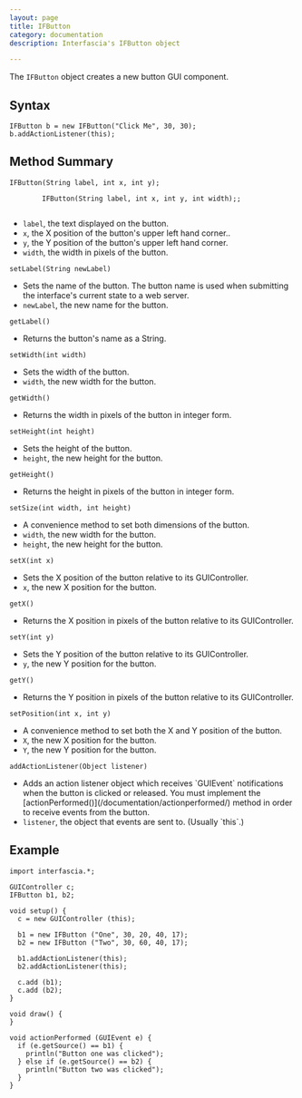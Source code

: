 ```yaml
---
layout: page
title: IFButton
category: documentation
description: Interfascia's IFButton object

---
```


The `IFButton` object creates a new button GUI component.


Syntax
------

	IFButton b = new IFButton("Click Me", 30, 30);
	b.addActionListener(this);


Method Summary
--------------

<p class="method">
	<code>IFButton(String label, int x, int y);<br />
		IFButton(String label, int x, int y, int width);;
	</code>
</p>
<ul class="description">
	<li><code>label</code>, the text displayed on the button.</li>
	<li><code>x</code>, the X position of the button's upper left hand corner..</li>
	<li><code>y</code>, the Y position of the button's upper left hand corner.</li>
	<li><code>width</code>, the width in pixels of the button.</li>
</ul>

<p class="method">
	<code>setLabel(String newLabel)</code>
</p>
<ul class="description">
	<li>Sets the name of the button. The button name is used when submitting the interface's
		current state to a web server.</li>
	<li><code>newLabel</code>, the new name for the button.</li>
</ul>

<p class="method">
	<code>getLabel()</code>
</p>
<ul class="description">
	<li>Returns the button's name as a String.</li>
</ul>

<p class="method">
	<code>setWidth(int width)</code>
</p>
<ul class="description">
	<li>Sets the width of the button.</li>
	<li><code>width</code>, the new width for the button.</li>
</ul>

<p class="method">
	<code>getWidth()</code>
</p>
<ul class="description">
	<li>Returns the width in pixels of the button in integer form.</li>
</ul>

<p class="method">
	<code>setHeight(int height)</code>
</p>
<ul class="description">
	<li>Sets the height of the button.</li>
	<li><code>height</code>, the new height for the button.</li>
</ul>

<p class="method">
	<code>getHeight()</code>
</p>
<ul class="description">
	<li>Returns the height in pixels of the button in integer form.</li>
</ul>

<p class="method">
	<code>setSize(int width, int height)</code>
</p>
<ul class="description">
	<li>A convenience method to set both dimensions of the button.</li>
	<li><code>width</code>, the new width for the button.</li>
	<li><code>height</code>, the new height for the button.</li>
</ul>

<p class="method">
	<code>setX(int x)</code>
</p>
<ul class="description">
	<li>Sets the X position of the button relative to its GUIController.</li>
	<li><code>x</code>, the new X position for the button.</li>
</ul>

<p class="method">
	<code>getX()</code>
</p>
<ul class="description">
	<li>Returns the X position in pixels of the button relative to its GUIController.</li>
</ul>

<p class="method">
	<code>setY(int y)</code>
</p>
<ul class="description">
	<li>Sets the Y position of the button relative to its GUIController.</li>
	<li><code>y</code>, the new Y position for the button.</li>
</ul>

<p class="method">
	<code>getY()</code>
</p>
<ul class="description">
	<li>Returns the Y position in pixels of the button relative to its GUIController.</li>
</ul>

<p class="method">
	<code>setPosition(int x, int y)</code>
</p>
<ul class="description">
	<li>A convenience method to set both the X and Y position of the button.</li>
	<li><code>X</code>, the new X position for the button.</li>
	<li><code>Y</code>, the new Y position for the button.</li>
</ul>

<p class="method">
	<code>addActionListener(Object listener)</code>
</p>
<ul class="description">
	<li>Adds an action listener object which receives `GUIEvent` notifications when the button is
		clicked or released. You must implement the [actionPerformed()](/documentation/actionperformed/)
		method in order to receive events from the button.</li>
	<li><code>listener</code>, the object that events are sent to. (Usually `this`.)</li>
</ul>


Example
-------

	import interfascia.*;
	
	GUIController c;
	IFButton b1, b2;
	
	void setup() {
	  c = new GUIController (this);
	  
	  b1 = new IFButton ("One", 30, 20, 40, 17);
	  b2 = new IFButton ("Two", 30, 60, 40, 17);
	
	  b1.addActionListener(this);
	  b2.addActionListener(this);
	
	  c.add (b1);
	  c.add (b2);
	}
	
	void draw() {
	}
	
	void actionPerformed (GUIEvent e) {
	  if (e.getSource() == b1) {
	    println("Button one was clicked");
	  } else if (e.getSource() == b2) {
	    println("Button two was clicked");
	  }
	}

